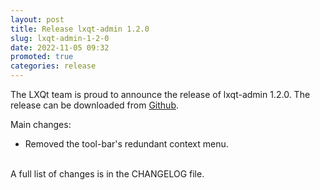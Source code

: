 ```yaml
---
layout: post
title: Release lxqt-admin 1.2.0
slug: lxqt-admin-1-2-0
date: 2022-11-05 09:32
promoted: true
categories: release
---
```


The LXQt team is proud to announce the release of lxqt-admin 1.2.0.
The release can be downloaded from [Github](https://github.com/lxqt/lxqt-admin/releases).

Main changes:

 * Removed the tool-bar's redundant context menu.

<br/>
A full list of changes is in the CHANGELOG file.
<br/>
